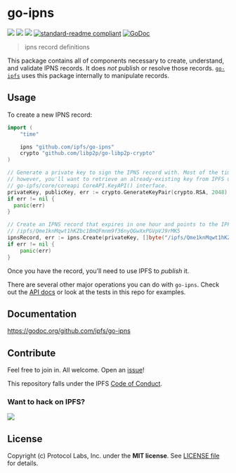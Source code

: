 # go-ipns

[![](https://img.shields.io/badge/made%20by-Protocol%20Labs-blue.svg?style=flat-square)](http://protocol.ai)
[![](https://img.shields.io/badge/project-IPFS-blue.svg?style=flat-square)](http://ipfs.io/)
[![](https://img.shields.io/badge/freenode-%23ipfs-blue.svg?style=flat-square)](http://webchat.freenode.net/?channels=%23ipfs)
[![standard-readme compliant](https://img.shields.io/badge/standard--readme-OK-green.svg?style=flat-square)](https://github.com/RichardLitt/standard-readme)
[![GoDoc](https://godoc.org/github.com/ipfs/go-datastore?status.svg)](https://godoc.org/github.com/ipfs/go-ipns)

> ipns record definitions

This package contains all of components necessary to create, understand, and validate IPNS records. It does *not* publish or resolve those records. [`go-ipfs`](https://github.com/ipfs/go-ipfs) uses this package internally to manipulate records.

## Usage

To create a new IPNS record:

```go
import (
	"time"

	ipns "github.com/ipfs/go-ipns"
	crypto "github.com/libp2p/go-libp2p-crypto"
)

// Generate a private key to sign the IPNS record with. Most of the time, 
// however, you'll want to retrieve an already-existing key from IPFS using the
// go-ipfs/core/coreapi CoreAPI.KeyAPI() interface.
privateKey, publicKey, err := crypto.GenerateKeyPair(crypto.RSA, 2048)
if err != nil {
  panic(err)
}

// Create an IPNS record that expires in one hour and points to the IPFS address
// /ipfs/Qme1knMqwt1hKZbc1BmQFmnm9f36nyQGwXxPGVpVJ9rMK5
ipnsRecord, err := ipns.Create(privateKey, []byte("/ipfs/Qme1knMqwt1hKZbc1BmQFmnm9f36nyQGwXxPGVpVJ9rMK5"), 0, time.Now().Add(1*time.Hour))
if err != nil {
	panic(err)
}
```

Once you have the record, you’ll need to use IPFS to *publish* it.

There are several other major operations you can do with `go-ipns`. Check out the [API docs](https://godoc.org/github.com/ipfs/go-ipns) or look at the tests in this repo for examples.

## Documentation

https://godoc.org/github.com/ipfs/go-ipns

## Contribute

Feel free to join in. All welcome. Open an [issue](https://github.com/ipfs/go-ipns/issues)!

This repository falls under the IPFS [Code of Conduct](https://github.com/ipfs/community/blob/master/code-of-conduct.md).

### Want to hack on IPFS?

[![](https://cdn.rawgit.com/jbenet/contribute-ipfs-gif/master/img/contribute.gif)](https://github.com/ipfs/community/blob/master/CONTRIBUTING.md)

## License

Copyright (c) Protocol Labs, Inc. under the **MIT license**. See [LICENSE file](./LICENSE) for details.
